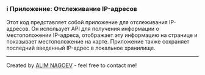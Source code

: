 ### ℹ️ Приложение: Отслеживание IP-адресов

Этот код представляет собой приложение для отслеживания IP-адресов.
Он использует API для получения информации о местоположении IP-адреса,
отображает эту информацию на странице и показывает местоположение на карте.
Приложение также сохраняет последний введенный IP-адрес в локальное хранилище.

-----
Created by [ALIM NAGOEV](https://github.com/nagoev-id) - feel free to contact me!

